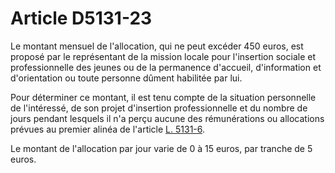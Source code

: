 # Article D5131-23

Le montant mensuel de l'allocation, qui ne peut excéder 450 euros, est proposé par le représentant de la mission locale pour l'insertion sociale et professionnelle des jeunes ou de la permanence d'accueil, d'information et d'orientation ou toute personne dûment habilitée par lui. 

Pour déterminer ce montant, il est tenu compte de la situation personnelle de l'intéressé, de son projet d'insertion professionnelle et du nombre de jours pendant lesquels il n'a perçu aucune des rémunérations ou allocations prévues au premier alinéa de l'article [L. 5131-6][1]. 

Le montant de l'allocation par jour varie de 0 à 15 euros, par tranche de 5 euros.

 [1]: /affichCodeArticle.do?cidTexte=LEGITEXT000006072050&idArticle=LEGIARTI000006903491&dateTexte=&categorieLien=cid